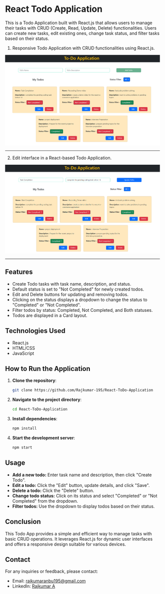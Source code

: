 # React Todo Application

This is a Todo Application built with React.js that allows users to manage their tasks with CRUD (Create, Read, Update, Delete) functionalities. Users can create new tasks, edit existing ones, change task status, and filter tasks based on their status.




1. Responsive Todo Application with CRUD functionalities using React.js.
   
![Todo App Edit Preview](public/Images/Demo-1.png)

---

2. Edit interface in a React-based Todo Application.
   
![Todo App Edit Preview](public/Images/Demo-2.png)


---
## Features

- Create Todo tasks with task name, description, and status.
- Default status is set to "Not Completed" for newly created todos.
- Edit and Delete buttons for updating and removing todos.
- Clicking on the status displays a dropdown to change the status to "Completed" or "Not Completed".
- Filter todos by status: Completed, Not Completed, and Both statuses.
- Todos are displayed in a Card layout.

## Technologies Used

- React.js
- HTML/CSS
- JavaScript

## How to Run the Application

1. **Clone the repository**:
   ```bash
   git clone https://github.com/Rajkumar-195/React-ToDo-Application
2. **Navigate to the project directory**:
   ```bash
   cd React-ToDo-Application
3. **Install dependencies**:
   ```bash
   npm install

4. **Start the development server**:
   ```bash
   npm start

## Usage

- **Add a new todo:** Enter task name and description, then click "Create Todo".
- **Edit a todo:** Click the "Edit" button, update details, and click "Save".
- **Delete a todo:** Click the "Delete" button.
- **Change todo status:** Click on its status and select "Completed" or "Not Completed" from the dropdown.
- **Filter todos:** Use the dropdown to display todos based on their status.

## Conclusion

This Todo App provides a simple and efficient way to manage tasks with basic CRUD operations. It leverages React.js for dynamic user interfaces and offers a responsive design suitable for various devices.

## Contact

For any inquiries or feedback, please contact:
- Email: rajkumaranbu195@gmail.com
- LinkedIn: [Rajkumar A](https://www.linkedin.com/in/rajkumar-info/)
